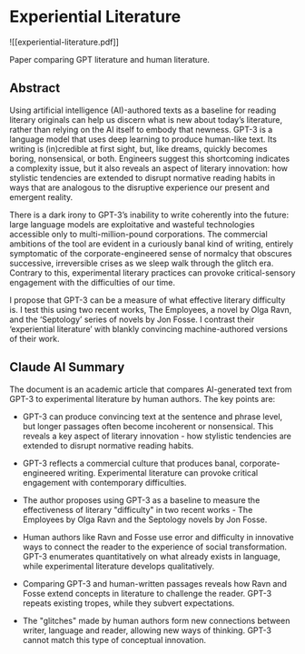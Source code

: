 # Experiential Literature

![[experiential-literature.pdf]]

Paper comparing GPT literature and human literature.
## Abstract

Using artificial intelligence (AI)-authored texts as a baseline for reading literary originals can help us discern what is new about today’s literature, rather than relying on the AI itself to embody that newness. GPT-3 is a language model that uses deep learning to produce human-like text. Its writing is (in)credible at first sight, but, like dreams, quickly becomes boring, nonsensical, or both. Engineers suggest this shortcoming indicates a complexity issue, but it also reveals an aspect of literary innovation: how stylistic tendencies are extended to disrupt normative reading habits in ways that are analogous to the disruptive experience our present and emergent reality.

There is a dark irony to GPT-3’s inability to write coherently into the future: large language models are exploitative and wasteful technologies accessible only to multi-million-pound corporations. The commercial ambitions of the tool are evident in a curiously banal kind of writing, entirely symptomatic of the corporate-engineered sense of normalcy that obscures successive, irreversible crises as we sleep walk through the glitch era. Contrary to this, experimental literary practices can provoke critical-sensory engagement with the difficulties of our time.

I propose that GPT-3 can be a measure of what effective literary difficulty is. I test this using two recent works, The Employees, a novel by Olga Ravn, and the ‘Septology’ series of novels by Jon Fosse. I contrast their ‘experiential literature’ with blankly convincing machine-authored versions of their work.
## Claude AI Summary

The document is an academic article that compares AI-generated text from GPT-3 to experimental literature by human authors. The key points are:

- GPT-3 can produce convincing text at the sentence and phrase level, but longer passages often become incoherent or nonsensical. This reveals a key aspect of literary innovation - how stylistic tendencies are extended to disrupt normative reading habits.

- GPT-3 reflects a commercial culture that produces banal, corporate-engineered writing. Experimental literature can provoke critical engagement with contemporary difficulties. 

- The author proposes using GPT-3 as a baseline to measure the effectiveness of literary "difficulty" in two recent works - The Employees by Olga Ravn and the Septology novels by Jon Fosse. 

- Human authors like Ravn and Fosse use error and difficulty in innovative ways to connect the reader to the experience of social transformation. GPT-3 enumerates quantitatively on what already exists in language, while experimental literature develops qualitatively.

- Comparing GPT-3 and human-written passages reveals how Ravn and Fosse extend concepts in literature to challenge the reader. GPT-3 repeats existing tropes, while they subvert expectations.

- The "glitches" made by human authors form new connections between writer, language and reader, allowing new ways of thinking. GPT-3 cannot match this type of conceptual innovation.